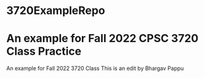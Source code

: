 # 3720ExampleRepo

An example for Fall 2022 CPSC 3720 Class
Practice
=======
An example for Fall 2022 3720 Class
This is an edit by Bhargav Pappu

